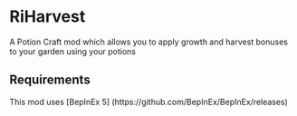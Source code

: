 # RiHarvest
A Potion Craft mod which allows you to apply growth and harvest bonuses to your garden using your potions

<h2>Requirements</h2>
This mod uses [BepInEx 5] (https://github.com/BepInEx/BepInEx/releases)

